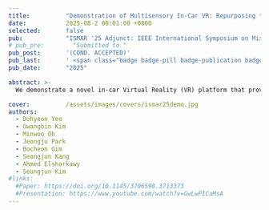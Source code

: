 ```yaml
---
title:          "Demonstration of Multisensory In-Car VR: Repurposing the Vehicle’s HVAC System and Power Seat for Immersive Haptic Feedback"
date:           2025-08-2 00:01:00 +0800
selected:       false
pub:            "ISMAR '25 Adjunct: IEEE International Symposium on Mixed and Augmented Reality Adjunct"
# pub_pre:        "Submitted to "
pub_post:       '(COND. ACCEPTED)'
pub_last:       ' <span class="badge badge-pill badge-publication badge-success"></span>'
pub_date:       "2025"

abstract: >-
  We demonstrate a novel in-car Virtual Reality (VR) platform that provides multisensory feedback without requiring external hardware. Our system leverages the vehicle's Heating, Ventilation, and Air Conditioning (HVAC) and power seat systems to generate synchronized thermal, airflow, and motion feedback. These physical sensations are designed to operate in coordination with the visual experience, enhancing a passenger's sense of presence while reducing the potential for motion sickness. This demonstration shows how existing automotive components can be transformed into an effective and scalable platform for immersive entertainment.

cover:          /assets/images/covers/ismar25demo.jpg
authors:
  - Dohyeon Yeo
  - Gwangbin Kim
  - Minwoo Oh
  - Jeongju Park
  - Bocheon Gim
  - Seongjun Kang
  - Ahmed Elsharkawy
  - Seungjun Kim
#links:
  #Paper: https://doi.org/10.1145/3706598.3713373
  #Presentation: https://www.youtube.com/watch?v=GwLwPICaMsA
---
```

